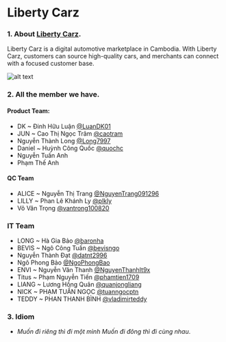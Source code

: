 # Liberty Carz

### 1. About [Liberty Carz](https://libertycarz.com/).

Liberty Carz is a digital automotive marketplace in Cambodia. With Liberty Carz, customers can source high-quality cars, and merchants can connect with a focused customer base.

![alt text](https://libertycarz.com/_next/image?url=/images/about-us/people-show-number-one.jpg&amp&w=1920&amp&q=75 "Title")

### 2. All the member we have.

#### Product Team:

- DK ~ Đinh Hữu Luận [@LuanDK01](https://github.com/LuanDK01)
- JUN ~ Cao Thị Ngọc Trâm [@caotram](https://github.com/caotram)
- Nguyễn Thành Long [@Long7997](https://github.com/Long7997)
- Daniel ~ Huỳnh Công Quốc [@quochc](https://github.com/quochc)
- Nguyễn Tuấn Anh
- Phạm Thế Anh

#### QC Team

- ALICE ~ Nguyễn Thị Trang [@NguyenTrang091296](https://github.com/NguyenTrang091296)
- LILLY ~ Phan Lê Khánh Ly [@plkly](https://github.com/plkly)
- Võ Văn Trọng [@vantrong100820](https://github.com/vantrong100820)

### IT Team

- LONG ~ Hà Gia Bảo [@baronha](https://github.com/baronha)
- BEVIS ~ Ngô Công Tuấn [@bevisngo](https://github.com/bevisngo)
- Nguyễn Thành Đạt [@datnt2996](https://github.com/datnt2996)
- Ngô Phong Bảo [@NgoPhongBao](https://github.com/NgoPhongBao)
- ENVI ~ Nguyễn Văn Thanh [@NguyenThanhIt9x](https://github.com/NguyenThanhIt9x)
- Titus ~ Phạm Nguyễn Tiến [@phamtien1709](https://github.com/phamtien1709)
- LIANG ~ Lương Hồng Quân [@quanjongliang](https://github.com/quanjongliang)
- NICK ~ PHẠM TUẤN NGỌC [@tuanngocptn](https://github.com/tuanngocptn)
- TEDDY ~ PHAN THANH BÌNH [@vladimirteddy](https://github.com/vladimirteddy)

### 3. Idiom

- _Muốn đi riêng thì đi một mình Muốn đi đông thì đi cùng nhau_.
